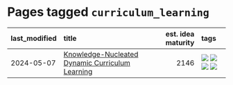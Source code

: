 # Pages tagged `curriculum_learning`

|last_modified|title|est. idea maturity|tags
|:---|:---|---:|:---|
|2024-05-07|[Knowledge-Nucleated Dynamic Curriculum Learning](../kg_nucleated_curriculum.md)|2146|[![](https://img.shields.io/badge/tag-curriculum_learning-81aec0)](../tags/curriculum_learning.md) [![](https://img.shields.io/badge/tag-experimental-496a1)](../tags/experimental.md) [![](https://img.shields.io/badge/tag-self_supervised_learning-d12fe)](../tags/self_supervised_learning.md) [![](https://img.shields.io/badge/tag-ssl-2db795)](../tags/ssl.md)|